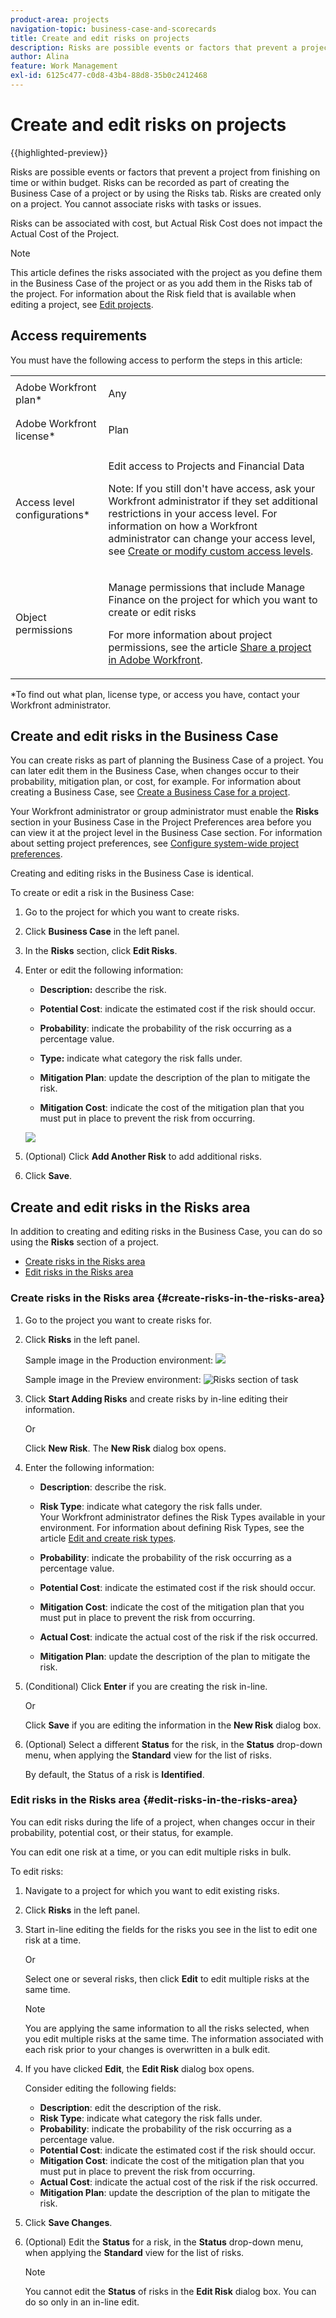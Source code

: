 ```yaml
---
product-area: projects
navigation-topic: business-case-and-scorecards
title: Create and edit risks on projects
description: Risks are possible events or factors that prevent a project from finishing on time or within budget. Risks can be recorded as part of creating the Business Case of a project or by using the Risks tab. Risks are created only on a project. You cannot associate risks with tasks or issues.
author: Alina
feature: Work Management
exl-id: 6125c477-c0d8-43b4-88d8-35b0c2412468
---
```

# Create and edit risks on projects

{{highlighted-preview}}

Risks are possible events or factors that prevent a project from finishing on time or within budget. Risks can be recorded as part of creating the Business Case of a project or by using the Risks tab. Risks are created only on a project. You cannot associate risks with tasks or issues.

Risks can be associated with cost, but Actual Risk Cost does not impact the Actual Cost of the Project.

>[!NOTE]
>
>This article defines the risks associated with the project as you define them in the Business Case of the project or as you add them in the Risks tab of the project. For information about the Risk field that is available when editing a project, see [Edit projects](../../../manage-work/projects/manage-projects/edit-projects.md).

## Access requirements

You must have the following access to perform the steps in this article:

<table style="table-layout:auto"> 
 <col> 
 <col> 
 <tbody> 
  <tr> 
   <td role="rowheader">Adobe Workfront plan*</td> 
   <td> <p>Any</p> </td> 
  </tr> 
  <tr> 
   <td role="rowheader">Adobe Workfront license*</td> 
   <td> <p>Plan </p> </td> 
  </tr> 
  <tr> 
   <td role="rowheader">Access level configurations*</td> 
   <td> <p>Edit access to Projects and Financial&nbsp;Data</p> <p>Note: If you still don't have access, ask your Workfront administrator if they set additional restrictions in your access level. For information on how a Workfront administrator can change your access level, see <a href="../../../administration-and-setup/add-users/configure-and-grant-access/create-modify-access-levels.md" class="MCXref xref">Create or modify custom access levels</a>.</p> </td> 
  </tr> 
  <tr> 
   <td role="rowheader">Object permissions</td> 
   <td> <p> Manage permissions that include Manage Finance on the project for which you want to create or edit risks </p> <p>For more information about project permissions, see the article <a href="../../../workfront-basics/grant-and-request-access-to-objects/share-a-project.md" class="MCXref xref">Share a project in Adobe Workfront</a>.</p> </td> 
  </tr> 
 </tbody> 
</table>

&#42;To find out what plan, license type, or access you have, contact your Workfront administrator.

## Create and edit risks in the Business Case

You can create risks as part of planning the Business Case of a project. You can later edit them in the Business Case, when changes occur to their probability, mitigation plan, or cost, for example. For information about creating a Business Case, see [Create a Business Case for a project](../../../manage-work/projects/define-a-business-case/create-business-case.md).

Your Workfront administrator or group administrator must enable the **Risks** section in your Business Case in the Project Preferences area before you can view it at the project level in the Business Case section. For information about setting project preferences, see [Configure system-wide project preferences](../../../administration-and-setup/set-up-workfront/configure-system-defaults/set-project-preferences.md).

Creating and editing risks in the Business Case is identical.

To create or edit a risk in the Business Case:

1. Go to the project for which you want to create risks. 
1. Click **Business Case** in the left panel.
1. In the **Risks** section, click **Edit Risks**.
1. Enter or edit the following information:

   * **Description:** describe the risk.  
   
   * **Potential Cost**: indicate the estimated cost if the risk should occur.  
   
   * **Probability**: indicate the probability of the risk occurring as a percentage value.   
   
   * **Type:** indicate what category the risk falls under.
   * **Mitigation Plan**: update the description of the plan to mitigate the risk.  
   
   * **Mitigation Cost**: indicate the cost of the mitigation plan that you must put in place to prevent the risk from occurring.

   ![](assets/crp1-350x117.png)

1. (Optional) Click **Add Another Risk** to add additional risks.
1. Click **Save**.

## Create and edit risks in the Risks area

In addition to creating and editing risks in the Business Case, you can do so using the **Risks** section of a project.

* [Create risks in the Risks area](#create-risks-in-the-risks-area) 
* [Edit risks in the Risks area](#edit-risks-in-the-risks-area)

### Create risks in the Risks area {#create-risks-in-the-risks-area}

1. Go to the project you want to create risks for.
1. Click **Risks** in the left panel.

   Sample image in the Production environment:
   ![](assets/risks-section-on-project-nwe-350x76.png)

   <div class="preview">

   Sample image in the Preview environment:
   ![Risks section of task](assets/risks-section-on-project-2022.png)

   </div>

1. Click **Start Adding Risks** and create risks by in-line editing their information.

   Or

   Click **New Risk**. The **New Risk** dialog box opens.

1. Enter the following information:

   * **Description**: describe the risk.
   * **Risk Type**: indicate what category the risk falls under.  
     Your Workfront administrator defines the Risk Types available in your environment. For information about defining Risk Types, see the article [Edit and create risk types](../../../administration-and-setup/set-up-workfront/configure-system-defaults/edit-create-risk-types.md).  
   
   * **Probability**: indicate the probability of the risk occurring as a percentage value.
   * **Potential Cost**: indicate the estimated cost if the risk should occur.
   * **Mitigation Cost**: indicate the cost of the mitigation plan that you must put in place to prevent the risk from occurring.
   * **Actual Cost**: indicate the actual cost of the risk if the risk occurred.
   * **Mitigation Plan**: update the description of the plan to mitigate the risk.

1. (Conditional) Click **Enter** if you are creating the risk in-line.

   Or

   Click **Save** if you are editing the information in the **New Risk** dialog box.

1. (Optional) Select a different **Status** for the risk, in the **Status** drop-down menu, when applying the **Standard** view for the list of risks.

   By default, the Status of a risk is **Identified**.

### Edit risks in the Risks area {#edit-risks-in-the-risks-area}

You can edit risks during the life of a project, when changes occur in their probability, potential cost, or their status, for example.

You can edit one risk at a time, or you can edit multiple risks in bulk.

To edit risks:

1. Navigate to a project for which you want to edit existing risks.
1. Click **Risks** in the left panel.
1. Start in-line editing the fields for the risks you see in the list to edit one risk at a time.

   Or

   Select one or several risks, then click **Edit** to edit multiple risks at the same time.

   >[!NOTE]
   >
   >You are applying the same information to all the risks selected, when you edit multiple risks at the same time. The information associated with each risk prior to your changes is overwritten in a bulk edit.

1. If you have clicked **Edit**, the **Edit Risk** dialog box opens.

   Consider editing the following fields:

   * **Description**: edit the description of the risk.
   * **Risk Type**: indicate what category the risk falls under. 
   * **Probability**: indicate the probability of the risk occurring as a percentage value.
   * **Potential Cost**: indicate the estimated cost if the risk should occur.
   * **Mitigation Cost**: indicate the cost of the mitigation plan that you must put in place to prevent the risk from occurring.
   * **Actual Cost**: indicate the actual cost of the risk if the risk occurred.
   * **Mitigation Plan**: update the description of the plan to mitigate the risk.

1. Click **Save Changes**.
1. (Optional) Edit the **Status** for a risk, in the **Status** drop-down menu, when applying the **Standard** view for the list of risks.

   >[!NOTE]
   >
   >You cannot edit the **Status** of risks in the **Edit Risk** dialog box. You can do so only in an in-line edit.
